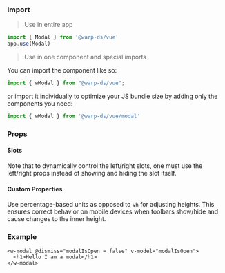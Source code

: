 ### Import

> Use in entire app
```js
import { Modal } from '@warp-ds/vue'
app.use(Modal)
```

> Use in one component and special imports

You can import the component like so:
```js
import { wModal } from "@warp-ds/vue";
```

or import it individually to optimize your JS bundle size by adding only the components you need:
```js
import { wModal } from '@warp-ds/vue/modal'

```

### Props

<api-table type=vue component="Modal"/>

#### Slots

Note that to dynamically control the left/right slots, one must use the left/right props instead of showing and hiding the slot itself.

<api-table type=vue component="ModalSlots"/>

#### Custom Properties

Use percentage-based units as opposed to `vh` for adjusting heights.
This ensures correct behavior on mobile devices when toolbars show/hide and cause changes to the inner height.

<api-table type=vue component="ModalCustomProperties"/>

### Example

```vue
<w-modal @dismiss="modalIsOpen = false" v-model="modalIsOpen">
  <h1>Hello I am a modal</h1>
</w-modal>
```